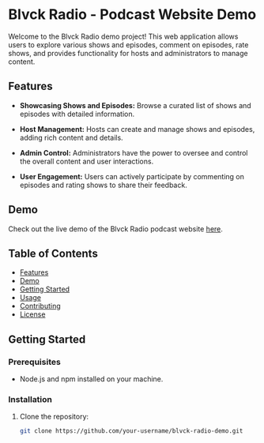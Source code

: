 # Blvck Radio - Podcast Website Demo

Welcome to the Blvck Radio demo project! This web application allows users to explore various shows and episodes, comment on episodes, rate shows, and provides functionality for hosts and administrators to manage content.

## Features

- **Showcasing Shows and Episodes:** Browse a curated list of shows and episodes with detailed information.

- **Host Management:** Hosts can create and manage shows and episodes, adding rich content and details.

- **Admin Control:** Administrators have the power to oversee and control the overall content and user interactions.

- **User Engagement:** Users can actively participate by commenting on episodes and rating shows to share their feedback.

## Demo

Check out the live demo of the Blvck Radio podcast website [here](#insert-demo-link).

## Table of Contents

- [Features](#features)
- [Demo](#demo)
- [Getting Started](#getting-started)
- [Usage](#usage)
- [Contributing](#contributing)
- [License](#license)

## Getting Started

### Prerequisites

- Node.js and npm installed on your machine.

### Installation

1. Clone the repository:

   ```bash
   git clone https://github.com/your-username/blvck-radio-demo.git
